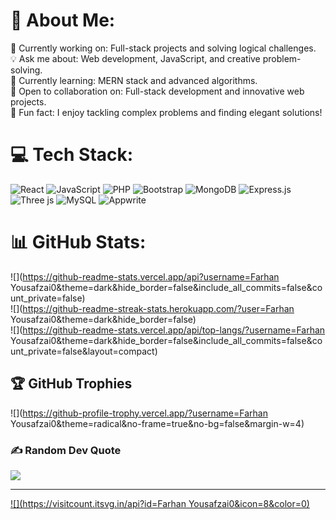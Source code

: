 # 💫 About Me:
🔭 Currently working on: Full-stack projects and solving logical challenges.<br>💡 Ask me about: Web development, JavaScript, and creative problem-solving.<br>🌱 Currently learning: MERN stack and advanced algorithms.<br>🤝 Open to collaboration on: Full-stack development and innovative web projects.<br>🤔 Fun fact: I enjoy tackling complex problems and finding elegant solutions!


# 💻 Tech Stack:
![React](https://img.shields.io/badge/react-%2320232a.svg?style=for-the-badge&logo=react&logoColor=%2361DAFB) ![JavaScript](https://img.shields.io/badge/javascript-%23323330.svg?style=for-the-badge&logo=javascript&logoColor=%23F7DF1E) ![PHP](https://img.shields.io/badge/php-%23777BB4.svg?style=for-the-badge&logo=php&logoColor=white) ![Bootstrap](https://img.shields.io/badge/bootstrap-%238511FA.svg?style=for-the-badge&logo=bootstrap&logoColor=white) ![MongoDB](https://img.shields.io/badge/MongoDB-%234ea94b.svg?style=for-the-badge&logo=mongodb&logoColor=white) ![Express.js](https://img.shields.io/badge/express.js-%23404d59.svg?style=for-the-badge&logo=express&logoColor=%2361DAFB) ![Three js](https://img.shields.io/badge/threejs-black?style=for-the-badge&logo=three.js&logoColor=white) ![MySQL](https://img.shields.io/badge/mysql-4479A1.svg?style=for-the-badge&logo=mysql&logoColor=white) ![Appwrite](https://img.shields.io/badge/Appwrite-%23FD366E.svg?style=for-the-badge&logo=appwrite&logoColor=white)
# 📊 GitHub Stats:
![](https://github-readme-stats.vercel.app/api?username=Farhan Yousafzai0&theme=dark&hide_border=false&include_all_commits=false&count_private=false)<br/>
![](https://github-readme-streak-stats.herokuapp.com/?user=Farhan Yousafzai0&theme=dark&hide_border=false)<br/>
![](https://github-readme-stats.vercel.app/api/top-langs/?username=Farhan Yousafzai0&theme=dark&hide_border=false&include_all_commits=false&count_private=false&layout=compact)

## 🏆 GitHub Trophies
![](https://github-profile-trophy.vercel.app/?username=Farhan Yousafzai0&theme=radical&no-frame=true&no-bg=false&margin-w=4)

### ✍️ Random Dev Quote
![](https://quotes-github-readme.vercel.app/api?type=horizontal&theme=radical)

---
[![](https://visitcount.itsvg.in/api?id=Farhan Yousafzai0&icon=8&color=0)](https://visitcount.itsvg.in)

<!-- Proudly created with GPRM ( https://gprm.itsvg.in ) -->
